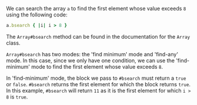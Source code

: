 We can search the array `a` to find the first element whose value exceeds `8` using the following code:
```ruby
a.bsearch { |i| i > 8 }
```
The `Array#bsearch` method can be found in the documentation for the `Array` class.

`Array#bsearch` has two modes: the 'find minimum' mode and 'find-any' mode. In this case, since we only have one condition, we can use the 'find-minimum' mode to find the first element whose value exceeds `8`.

In 'find-minimum' mode, the block we pass to `#bsearch` must return a `true` or `false`. `#bsearch` returns the first element for which the block returns `true`. In this example, `#bsearch` will return `11` as it is the first element for which `i > 8` is `true`.
